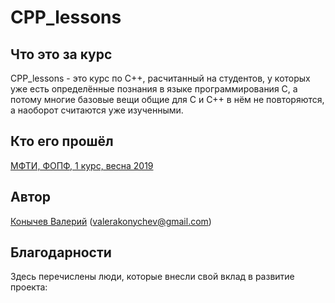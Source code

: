 # CPP_lessons

## Что это за курс
CPP_lessons - это курс по С++, расчитанный на студентов, у которых уже есть определённые познания в языке программирования С, а потому многие базовые вещи общие для С и С++ в нём не повторяются, а наоборот считаются уже изученными.

## Кто его прошёл
[МФТИ, ФОПФ, 1 курс, весна 2019](https://docs.google.com/spreadsheets/d/1678Ywl31HYP3PYZrnQB_NX1TWq6iEA0RoblHgQgBEwU/edit#gid=0)

## Автор
[Конычев Валерий](https://github.com/Vipon) (valerakonychev@gmail.com)

## Благодарности
Здесь перечислены люди, которые внесли свой вклад в развитие проекта:
